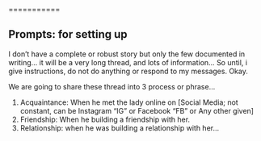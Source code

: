 ===========

## **Prompts: for setting up** 

I don’t have a complete or robust story but only the few documented in writing… it will be a very long thread, and lots of information… So until, i give instructions, do not do anything or respond to my messages. Okay. 

We are going to share these thread into 3 process or phrase… 
1. Acquaintance: When he met the lady online on [Social Media; not constant, can be Instagram “IG” or Facebook “FB” or Any other given] 
2. Friendship: When he building a friendship with her.
3. Relationship: when he was building a relationship with her…